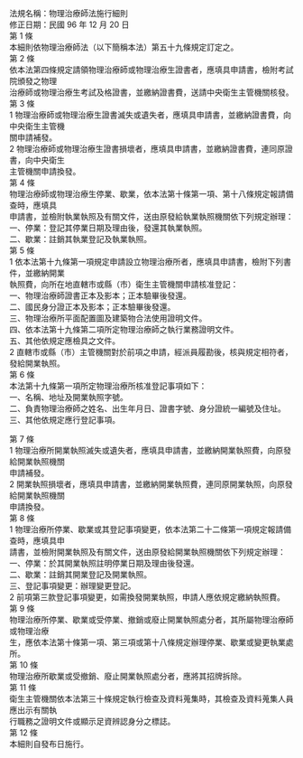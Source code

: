法規名稱：物理治療師法施行細則  
修正日期：民國 96 年 12 月 20 日  
第 1 條  
本細則依物理治療師法（以下簡稱本法）第五十九條規定訂定之。  
第 2 條  
依本法第四條規定請領物理治療師或物理治療生證書者，應填具申請書，檢附考試院頒發之物理  
治療師或物理治療生考試及格證書，並繳納證書費，送請中央衛生主管機關核發。  
第 3 條  
1 物理治療師或物理治療生證書滅失或遺失者，應填具申請書，並繳納證書費，向中央衛生主管機  
關申請補發。  
2 物理治療師或物理治療生證書損壞者，應填具申請書，並繳納證書費，連同原證書，向中央衛生  
主管機關申請換發。  
第 4 條  
物理治療師或物理治療生停業、歇業，依本法第十條第一項、第十八條規定報請備查時，應填具  
申請書，並檢附執業執照及有關文件，送由原發給執業執照機關依下列規定辦理：  
一、停業：登記其停業日期及理由後，發還其執業執照。  
二、歇業：註銷其執業登記及執業執照。  
第 5 條  
1 依本法第十九條第一項規定申請設立物理治療所者，應填具申請書，檢附下列書件，並繳納開業  
執照費，向所在地直轄市或縣（市）衛生主管機關申請核准登記：  
一、物理治療師證書正本及影本；正本驗畢後發還。  
二、國民身分證正本及影本；正本驗畢後發還。  
三、物理治療所平面配置圖及建築物合法使用證明文件。  
四、依本法第十九條第二項所定物理治療師之執行業務證明文件。  
五、其他依規定應檢具之文件。  
2 直轄市或縣（市）主管機關對於前項之申請，經派員履勘後，核與規定相符者，發給開業執照。  
第 6 條  
本法第十九條第一項所定物理治療所核准登記事項如下：  
一、名稱、地址及開業執照字號。  
二、負責物理治療師之姓名、出生年月日、證書字號、身分證統一編號及住址。  
三、其他依規定應行登記事項。  


第 7 條  
1 物理治療所開業執照滅失或遺失者，應填具申請書，並繳納開業執照費，向原發給開業執照機關  
申請補發。  
2 開業執照損壞者，應填具申請書，並繳納開業執照費，連同原開業執照，向原發給開業執照機關  
申請換發。  
第 8 條  
1 物理治療所停業、歇業或其登記事項變更，依本法第二十二條第一項規定報請備查時，應填具申  
請書，並檢附開業執照及有關文件，送由原發給開業執照機關依下列規定辦理：  
一、停業：於其開業執照註明停業日期及理由後發還。  
二、歇業：註銷其開業登記及開業執照。  
三、登記事項變更：辦理變更登記。  
2 前項第三款登記事項變更，如需換發開業執照，申請人應依規定繳納執照費。  
第 9 條  
物理治療所停業、歇業或受停業、撤銷或廢止開業執照處分者，其所屬物理治療師或物理治療  
生，應依本法第十條第一項、第三項或第十八條規定辦理停業、歇業或變更執業處所。  
第 10 條  
物理治療所歇業或受撤銷、廢止開業執照處分者，應將其招牌拆除。  
第 11 條  
衛生主管機關依本法第三十條規定執行檢查及資料蒐集時，其檢查及資料蒐集人員應出示有關執  
行職務之證明文件或顯示足資辨認身分之標誌。  
第 12 條  
本細則自發布日施行。  


